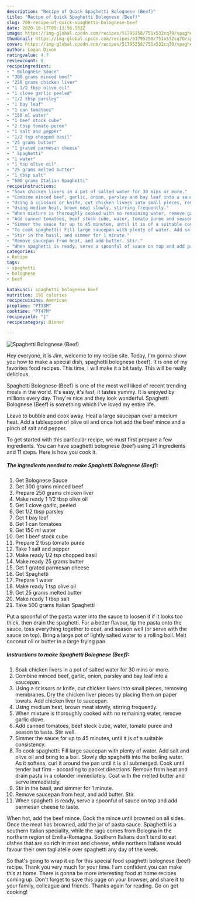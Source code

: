 ```yaml
---
description: "Recipe of Quick Spaghetti Bolognese (Beef)"
title: "Recipe of Quick Spaghetti Bolognese (Beef)"
slug: 700-recipe-of-quick-spaghetti-bolognese-beef
date: 2020-10-17T05:13:56.503Z
image: https://img-global.cpcdn.com/recipes/51795258/751x532cq70/spaghetti-bolognese-beef-recipe-main-photo.jpg
thumbnail: https://img-global.cpcdn.com/recipes/51795258/751x532cq70/spaghetti-bolognese-beef-recipe-main-photo.jpg
cover: https://img-global.cpcdn.com/recipes/51795258/751x532cq70/spaghetti-bolognese-beef-recipe-main-photo.jpg
author: Logan Dixon
ratingvalue: 4.7
reviewcount: 8
recipeingredient:
- " Bolognese Sauce"
- "300 grams minced beef"
- "250 grams chicken liver"
- "1 1/2 tbsp olive oil"
- "1 clove garlic peeled"
- "1/2 tbsp parsley"
- "1 bay leaf"
- "1 can tomatoes"
- "150 ml water"
- "1 beef stock cube"
- "2 tbsp tomato puree"
- "1 salt and pepper"
- "1/2 tsp chopped basil"
- "25 grams butter"
- "1 grated parmesan cheese"
- " Spaghetti"
- "1 water"
- "1 tsp olive oil"
- "25 grams melted butter"
- "1 tbsp salt"
- "500 grams Italian Spaghetti"
recipeinstructions:
- "Soak chicken livers in a pot of salted water for 30 mins or more."
- "Combine minced beef, garlic, onion, parsley and bay leaf into a saucepan."
- "Using a scissors or knife, cut chicken livers into small pieces, removing membranes. Dry the chicken liver pieces by placing them on paper towels. Add chicken liver to saucepan."
- "Using medium heat, brown meat slowly, stirring frequently."
- "When mixture is thoroughly cooked with no remaining water, remove garlic clove."
- "Add canned tomatoes, beef stock cube, water, tomato puree and season to taste. Stir well."
- "Simmer the sauce for up to 45 minutes, until it is of a suitable consistency."
- "To cook spaghetti: Fill large saucepan with plenty of water. Add salt and olive oil and bring to a boil. Slowly dip spaghetti into the boiling water. As it softens, curl it around the pan until it is all submerged. Cook until tender but firm - according to packet directions. Remove from heat and drain pasta in a colander immediately. Coat with the melted butter and serve immediately."
- "Stir in the basil, and simmer for 1 minute."
- "Remove saucepan from heat, and add butter. Stir."
- "When spaghetti is ready, serve a spoonful of sauce on top and add parmesan cheese to taste."
categories:
- Recipe
tags:
- spaghetti
- bolognese
- beef

katakunci: spaghetti bolognese beef 
nutrition: 191 calories
recipecuisine: American
preptime: "PT33M"
cooktime: "PT47M"
recipeyield: "1"
recipecategory: Dinner

---
```



![Spaghetti Bolognese (Beef)](https://img-global.cpcdn.com/recipes/51795258/751x532cq70/spaghetti-bolognese-beef-recipe-main-photo.jpg)

Hey everyone, it is Jim, welcome to my recipe site. Today, I'm gonna show you how to make a special dish, spaghetti bolognese (beef). It is one of my favorites food recipes. This time, I will make it a bit tasty. This will be really delicious.

Spaghetti Bolognese (Beef) is one of the most well liked of recent trending meals in the world. It's easy, it's fast, it tastes yummy. It is enjoyed by millions every day. They're nice and they look wonderful. Spaghetti Bolognese (Beef) is something which I've loved my entire life.

Leave to bubble and cook away. Heat a large saucepan over a medium heat. Add a tablespoon of olive oil and once hot add the beef mince and a pinch of salt and pepper.


To get started with this particular recipe, we must first prepare a few ingredients. You can have spaghetti bolognese (beef) using 21 ingredients and 11 steps. Here is how you cook it.

<!--inarticleads1-->

##### The ingredients needed to make Spaghetti Bolognese (Beef):

1. Get  Bolognese Sauce
1. Get 300 grams minced beef
1. Prepare 250 grams chicken liver
1. Make ready 1 1/2 tbsp olive oil
1. Get 1 clove garlic, peeled
1. Get 1/2 tbsp parsley
1. Get 1 bay leaf
1. Get 1 can tomatoes
1. Get 150 ml water
1. Get 1 beef stock cube
1. Prepare 2 tbsp tomato puree
1. Take 1 salt and pepper
1. Make ready 1/2 tsp chopped basil
1. Make ready 25 grams butter
1. Get 1 grated parmesan cheese
1. Get  Spaghetti
1. Prepare 1 water
1. Make ready 1 tsp olive oil
1. Get 25 grams melted butter
1. Make ready 1 tbsp salt
1. Take 500 grams Italian Spaghetti


Put a spoonful of the pasta water into the sauce to loosen it if it looks too thick, then drain the spaghetti. For a better flavour, tip the pasta onto the sauce, toss everything together to coat, and season well (or serve with the sauce on top). Bring a large pot of lightly salted water to a rolling boil. Melt coconut oil or butter in a large frying pan. 

<!--inarticleads2-->

##### Instructions to make Spaghetti Bolognese (Beef):

1. Soak chicken livers in a pot of salted water for 30 mins or more.
1. Combine minced beef, garlic, onion, parsley and bay leaf into a saucepan.
1. Using a scissors or knife, cut chicken livers into small pieces, removing membranes. Dry the chicken liver pieces by placing them on paper towels. Add chicken liver to saucepan.
1. Using medium heat, brown meat slowly, stirring frequently.
1. When mixture is thoroughly cooked with no remaining water, remove garlic clove.
1. Add canned tomatoes, beef stock cube, water, tomato puree and season to taste. Stir well.
1. Simmer the sauce for up to 45 minutes, until it is of a suitable consistency.
1. To cook spaghetti: Fill large saucepan with plenty of water. Add salt and olive oil and bring to a boil. Slowly dip spaghetti into the boiling water. As it softens, curl it around the pan until it is all submerged. Cook until tender but firm - according to packet directions. Remove from heat and drain pasta in a colander immediately. Coat with the melted butter and serve immediately.
1. Stir in the basil, and simmer for 1 minute.
1. Remove saucepan from heat, and add butter. Stir.
1. When spaghetti is ready, serve a spoonful of sauce on top and add parmesan cheese to taste.


When hot, add the beef mince. Cook the mince until browned on all sides. Once the meat has browned, add the jar of pasta sauce. Spaghetti is a southern Italian speciality, while the ragù comes from Bologna in the northern region of Emilia-Romagna. Southern Italians don&#39;t tend to eat dishes that are so rich in meat and cheese, while northern Italians would favour their own tagliatelle over spaghetti any day of the week. 

So that's going to wrap it up for this special food spaghetti bolognese (beef) recipe. Thank you very much for your time. I am confident you can make this at home. There is gonna be more interesting food at home recipes coming up. Don't forget to save this page on your browser, and share it to your family, colleague and friends. Thanks again for reading. Go on get cooking!
